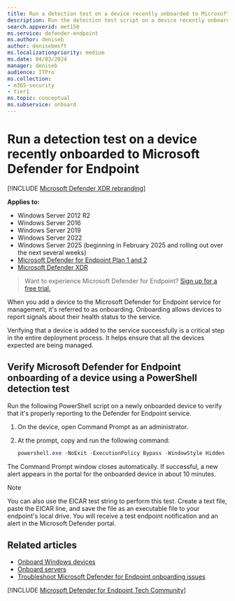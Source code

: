 ```yaml
---
title: Run a detection test on a device recently onboarded to Microsoft Defender for Endpoint
description: Run the detection test script on a device recently onboarded to the Microsoft Defender for Endpoint service to verify that it's properly added.
search.appverid: met150
ms.service: defender-endpoint
ms.author: deniseb
author: denisebmsft
ms.localizationpriority: medium
ms.date: 04/03/2024
manager: deniseb
audience: ITPro
ms.collection: 
- m365-security
- tier1
ms.topic: conceptual
ms.subservice: onboard
---
```


# Run a detection test on a device recently onboarded to Microsoft Defender for Endpoint

[!INCLUDE [Microsoft Defender XDR rebranding](../includes/microsoft-defender.md)]


**Applies to:**
- Windows Server 2012 R2
- Windows Server 2016
- Windows Server 2019
- Windows Server 2022
- Windows Server 2025 (beginning in February 2025 and rolling out over the next several weeks)
- [Microsoft Defender for Endpoint Plan 1 and 2](microsoft-defender-endpoint.md)
- [Microsoft Defender XDR](/defender-xdr)

> Want to experience Microsoft Defender for Endpoint? [Sign up for a free trial.](https://signup.microsoft.com/create-account/signup?products=7f379fee-c4f9-4278-b0a1-e4c8c2fcdf7e&ru=https://aka.ms/MDEp2OpenTrial?ocid=docs-wdatp-exposedapis-abovefoldlink)

When you add a device to the Microsoft Defender for Endpoint service for management, it's referred to as onboarding. Onboarding allows devices to report signals about their health status to the service.

Verifying that a device is added to the service successfully is a critical step in the entire deployment process. It helps ensure that all the devices expected are being managed. 

## Verify Microsoft Defender for Endpoint onboarding of a device using a PowerShell detection test

Run the following PowerShell script on a newly onboarded device to verify that it's properly reporting to the Defender for Endpoint service.

1. On the device, open Command Prompt as an administrator. 

2. At the prompt, copy and run the following command:

   ```powershell
   powershell.exe -NoExit -ExecutionPolicy Bypass -WindowStyle Hidden $ErrorActionPreference = 'silentlycontinue';(New-Object System.Net.WebClient).DownloadFile('http://127.0.0.1/1.exe', 'C:\\test-MDATP-test\\invoice.exe');Start-Process 'C:\\test-MDATP-test\\invoice.exe'
   ```

The Command Prompt window closes automatically. If successful, a new alert appears in the portal for the onboarded device in about 10 minutes.

> [!NOTE]
> You can also use the EICAR test string to perform this test. Create a text file, paste the EICAR line, and save the file as an executable file to your endpoint's local drive. You will receive a test endpoint notification and an alert in the Microsoft Defender portal.

## Related articles

- [Onboard Windows devices](onboard-windows-client.md)
- [Onboard servers](configure-server-endpoints.md)
- [Troubleshoot Microsoft Defender for Endpoint onboarding issues](troubleshoot-onboarding.md)

[!INCLUDE [Microsoft Defender for Endpoint Tech Community](../includes/defender-mde-techcommunity.md)]
